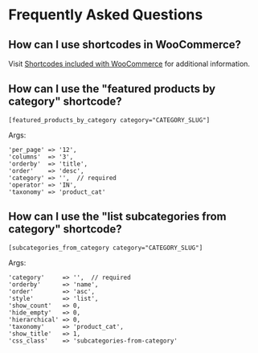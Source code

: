 # Frequently Asked Questions #

## How can I use shortcodes in WooCommerce? ##

Visit [Shortcodes included with WooCommerce](https://docs.woothemes.com/document/woocommerce-shortcodes/) for additional information.  

## How can I use the "featured products by category" shortcode? ##

`[featured_products_by_category category="CATEGORY_SLUG"]`  

Args:   

    'per_page' => '12',  
    'columns'  => '3',  
    'orderby'  => 'title',  
    'order'    => 'desc',  
    'category' => '',  // required  
    'operator' => 'IN',  
    'taxonomy' => 'product_cat'  
  


## How can I use the "list subcategories from category" shortcode? ##

`[subcategories_from_category category="CATEGORY_SLUG"]`  

Args:   

    'category'     => '',  // required  
    'orderby'      => 'name',  
    'order'        => 'asc',  
    'style'        => 'list',  
    'show_count'   => 0,  
    'hide_empty'   => 0,  
    'hierarchical' => 0,  
    'taxonomy'     => 'product_cat',  
    'show_title'   => 1,  
    'css_class'    => 'subcategories-from-category'
